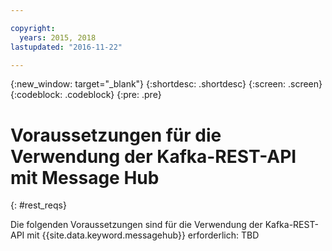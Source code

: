```yaml
---

copyright:
  years: 2015, 2018
lastupdated: "2016-11-22"

---
```


{:new_window: target="_blank"}
{:shortdesc: .shortdesc}
{:screen: .screen}
{:codeblock: .codeblock}
{:pre: .pre}

# Voraussetzungen für die Verwendung der Kafka-REST-API mit Message Hub
{: #rest_reqs}

Die folgenden Voraussetzungen sind für die Verwendung der Kafka-REST-API mit {{site.data.keyword.messagehub}} erforderlich:
TBD

<!-- TBC. Reqs needed here -->

